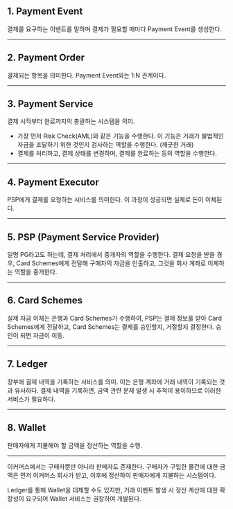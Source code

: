 ## 1. Payment Event

결제를 요구하는 이벤트를 말하며 결제가 필요할 때마다 Payment Event를 생성한다.

---

## 2. Payment Order

결제되는 항목을 의미한다. Payment Event와는 1:N 관계이다.

---

## 3. Payment Service

결제 시작부터 완료까지의 총괄하는 시스템을 의미.

- 가장 먼저 Risk Check(AML)와 같은 기능을 수행한다. 이 기능은 거래가 불법적인 자금을 조달하기 위한 것인지 검사하는 역할을 수행한다. (깨긋한 거래)
- 결제를 처리하고, 결제 상태를 변경하며, 결제를 완료하는 등의 역할을 수행한다.

---

## 4. Payment Executor

PSP에게 결제를 요청하는 서비스를 의미한다. 이 과정이 성공되면 실제로 돈이 이체된다.

---

## 5. PSP (Payment Service Provider)

일명 PG라고도 하는데, 결제 처리에서 중개자의 역할을 수행한다.
결제 요청을 받을 경우, Card Schemes에게 전달해 구매자의 자금을 인출하고, 그것을 회사 계좌로 이체하는 역할을 중개한다.

---

## 6. Card Schemes

실제 자금 이체는 은행과 Card Schemes가 수행하여, PSP는 결제 정보를 받아 Card Schemes에게 전달하고, Card Schemes는 결제를 승인할지, 거절할지 결정한다. 승인이 되면 자금이 이동.

---

## 7. Ledger

장부에 결제 내역을 기록하는 서비스를 의미.
이는 은행 계좌에 거래 내역이 기록되는 것과 유사하다.
결제 내역을 기록하면, 금액 관련 문제 발생 시 추적이 용이하므로 이러한 서비스가 필요하다.

---

## 8. Wallet

판매자에게 지불해야 할 금액을 정산하는 역할을 수행.

---

이커머스에서는 구매자뿐만 아니라 판매자도 존재한다. 구매자가 구입한 물건에 대한 금액은 먼저 이커머스 회사가 받고, 이후에 정산하여 판매자에게 지불하는 시스템이다.

Ledger를 통해 Wallet을 대체할 수도 있지만, 거래 이벤트 발생 시 정산 계산에 대한 확장성이 요구되어 Wallet 서비스는 권장하여 개발된다.
